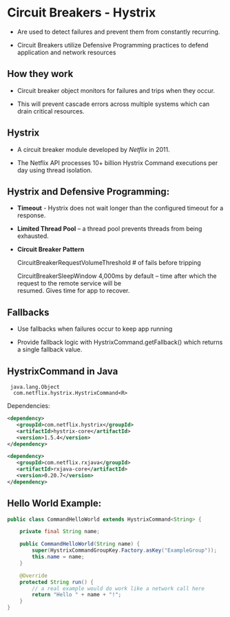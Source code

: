 # Circuit Breakers - Hystrix
* Are used to detect failures and prevent them from constantly recurring.

* Circuit Breakers utilize Defensive Programming practices to defend application and network resources

## How they work
* Circuit breaker object monitors for failures and trips when they occur. 

* This will prevent cascade errors across multiple systems which can drain critical resources.

## Hystrix
* A circuit breaker module developed by *Netflix* in 2011.

* The Netflix API processes 10+ billion Hystrix Command executions per day using thread isolation.


## Hystrix and Defensive Programming:
* **Timeout** - Hystrix does not wait longer than the configured timeout for a response.

* **Limited Thread Pool** – a thread pool prevents threads from being exhausted. 

* **Circuit Breaker Pattern** 

    CircuitBreakerRequestVolumeThreshold # of fails before tripping

	CircuitBreakerSleepWindow 4,000ms by default – time after which the request to the remote service will be               
        resumed. Gives time for app to recover.

## Fallbacks
* Use fallbacks when failures occur to keep app running

* Provide fallback logic with HystrixCommand.getFallback() which returns a single fallback value.

## HystrixCommand in Java
     java.lang.Object
      com.netflix.hystrix.HystrixCommand<R>

Dependencies:
```xml
<dependency>   
   <groupId>com.netflix.hystrix</groupId>
   <artifactId>hystrix-core</artifactId>
   <version>1.5.4</version>
</dependency>

<dependency>
   <groupId>com.netflix.rxjava</groupId>
   <artifactId>rxjava-core</artifactId>
   <version>0.20.7</version>
</dependency>
```
## Hello World Example:

```java
public class CommandHelloWorld extends HystrixCommand<String> {

    private final String name;

    public CommandHelloWorld(String name) {
        super(HystrixCommandGroupKey.Factory.asKey("ExampleGroup"));
        this.name = name;
    }

    @Override
    protected String run() {
        // a real example would do work like a network call here
        return "Hello " + name + "!";
    }
}
```


